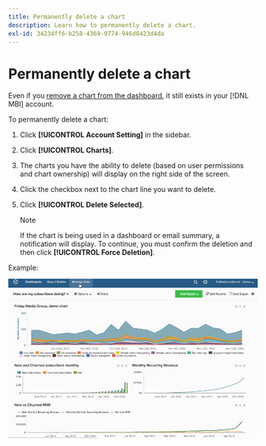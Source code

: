 ```yaml
---
title: Permanently delete a chart
description: Learn how to permanently delete a chart.
exl-id: 34234ff6-b258-4369-9774-946d8423d4da
---
```

# Permanently delete a chart

Even if you [remove a chart from the dashboard](../../data-user/dashboards/remove-charts-dashboard.md), it still exists in your [!DNL MBI] account. 

To permanently delete a chart:

1. Click **[!UICONTROL Account Setting]** in the sidebar.

1. Click **[!UICONTROL Charts]**.

1. The charts you have the ability to delete (based on user permissions and chart ownership) will display on the right side of the screen.

1. Click the checkbox next to the chart line you want to delete.

1. Click **[!UICONTROL Delete Selected]**.

   >[!NOTE]
   >
   >If the chart is being used in a dashboard or email summary, a notification will display. To continue, you must confirm the deletion and then click **[!UICONTROL Force Deletion]**.

Example:

![delete a chart](../../assets/deletechart.gif)<!--{: width="630" height="402"}-->
